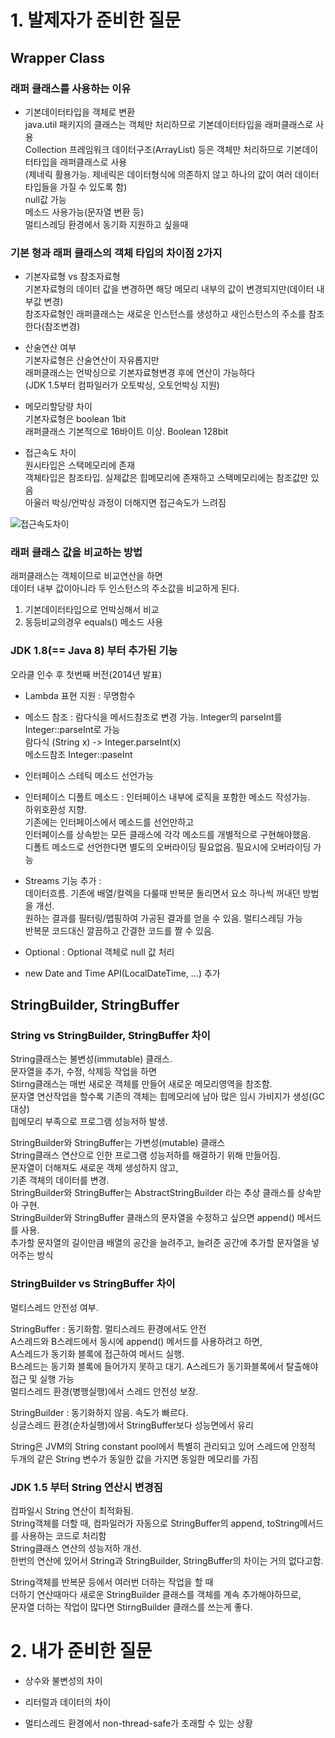 # 1. 발제자가 준비한 질문

## Wrapper Class 

### 래퍼 클래스를 사용하는 이유

- 기본데이터타입을 객체로 변환  
java.util 패키지의 클래스는 객체만 처리하므로 기본데이터타입을 래퍼클래스로 사용  
Collection 프레임워크 데이터구조(ArrayList) 등은 객체만 처리하므로 기본데이터타입을 래퍼클래스로 사용  
(제네릭 활용가능. 제네릭은 데이터형식에 의존하지 않고 하나의 값이 여러 데이터타입들을 가질 수 있도록 함)  
null값 가능  
메소드 사용가능(문자열 변환 등)  
멀티스레딩 환경에서 동기화 지원하고 싶을때  


### 기본 형과 래퍼 클래스의 객체 타입의 차이점 2가지

- 기본자료형 vs 참조자료형  
기본자료형의 데이터 값을 변경하면 해당 메모리 내부의 값이 변경되지만(데이터 내부값 변경)  
참조자료형인 래퍼클래스는 새로운 인스턴스를 생성하고 새인스턴스의 주소를 참조한다(참조변경)  
  
- 산술연산 여부  
기본자료형은 산술연산이 자유롭지만  
래퍼클래스는 언박싱으로 기본자료형변경 후에 연산이 가능하다  
(JDK 1.5부터 컴파일러가 오토박싱, 오토언박싱 지원)   
  
- 메모리할당량 차이  
기본자료형은 boolean 1bit  
래퍼클래스 기본적으로 16바이트 이상. Boolean 128bit  
  
- 접근속도 차이  
원시타입은 스택메모리에 존재  
객체타입은 참조타입. 실제값은 힙메모리에 존재하고 스택메모리에는 참조값만 있음  
아울러 박싱/언박싱 과정이 더해지면 접근속도가 느려짐  

![접근속도차이](https://blog.kakaocdn.net/dn/uj0bm/btqvqfnwD5S/tKWdT5AKJDttoyuF5baZZK/img.gif)


### 래퍼 클래스 값을 비교하는 방법

래퍼클래스는 객체이므로 비교연산을 하면  
데이터 내부 값이아니라 두 인스턴스의 주소값을 비교하게 된다.  
  
1) 기본데이터타입으로 언박싱해서 비교  
2) 동등비교의경우  equals() 메소드 사용  


### JDK 1.8(== Java 8) 부터 추가된 기능

오라클 인수 후 첫번째 버전(2014년 발표)  
  
- Lambda 표현 지원 : 무명함수  
  
- 메소드 참조 : 람다식을 메서드참조로 변경 가능. Integer의 parseInt를 Integer::parseInt로 가능  
람다식 (String x) -> Integer.parseInt(x)  
메소드참조 Integer::paseInt  
  
- 인터페이스 스테틱 메소드 선언가능   
  
- 인터페이스 디폴트 메소드 : 인터페이스 내부에 로직을 포함한 메소드 작성가능.  
하위호환성 지향.  
기존에는 인터페이스에서 메소드를 선언만하고  
인터페이스를 상속받는 모든 클래스에 각각 메소드를 개별적으로 구현해야했음.  
디폴트 메소드로 선언한다면 별도의 오버라이딩 필요없음. 필요시에 오버라이딩 가능  
  
- Streams 기능 추가 :   
데이터흐름. 기존에 배열/컬렉을 다룰때 반복문 돌리면서 요소 하나씩 꺼내던 방법을 개선.  
원하는 결과를 필터링/맵핑하여 가공된 결과를 얻을 수 있음. 멀티스레딩 가능  
반복문 코드대신 깔끔하고 간결한 코드를 짤 수 있음.  
  
- Optional : Optional 객체로 null 값 처리  
  
- new Date and Time API(LocalDateTime, …) 추가  



## StringBuilder, StringBuffer

### String vs StringBuilder, StringBuffer 차이
  
String클래스는 불변성(immutable) 클래스.   
문자열을 추가, 수정, 삭제등 작업을 하면   
Stirng클래스는 매번 새로운 객체를 만들어 새로운 메모리영역을 참조함.  
문자열 연산작업을 할수록 기존의 객체는 힙메모리에 남아 많은 임시 가비지가 생성(GC대상)   
힙메모리 부족으로  프로그램 성능저하 발생.  
  
StringBuilder와 StringBuffer는 가변성(mutable) 클래스  
String클래스 연산으로 인한 프로그램 성능저하를 해결하기 위해 만들어짐.  
문자열이 더해져도 새로운 객체 생성하지 않고,  
기존 객체의 데이터를 변경.  
StringBuilder와 StringBuffer는 AbstractStringBuilder 라는 추상 클래스를 상속받아 구현.  
StringBuilder와 StringBuffer 클래스의 문자열을 수정하고 싶으면 append() 메서드를 사용.  
추가할 문자열의 길이만큼 배열의 공간을 늘려주고, 늘려준 공간에 추가할 문자열을 넣어주는 방식  
  

### StringBuilder vs StringBuffer 차이

멀티스레드 안전성 여부.  

StringBuffer : 동기화함. 멀티스레드 환경에서도 안전  
A스레드와 B스레드에서 동시에 append() 메서드를 사용하려고 하면,  
A스레드가 동기화 블록에 접근하여 메서드 실행.  
B스레드는 동기화 블록에 들어가지 못하고 대기. A스레드가 동기화블록에서 탈출해야 접근 및 실행 가능  
멀티스레드 환경(병행실행)에서 스레드 안전성 보장.  
  
StringBuilder : 동기화하지 않음. 속도가 빠르다.   
싱글스레드 환경(순차실행)에서 StringBuffer보다 성능면에서 유리  
  
String은 JVM의 String constant pool에서 특별히 관리되고 있어 스레드에 안정적  
두개의 같은 String 변수가 동일한 값을 가지면 동일한 메모리를 가짐  


### JDK 1.5 부터 String 연산시 변경짐  
컴파일시 String 연산이 최적화됨.  
String객체를 더할 때, 컴파일러가 자동으로 StringBuffer의 append, toString메서드를 사용하는 코드로 처리함  
String클래스 연산의 성능저하 개선.  
한번의 연산에 있어서 String과 StringBuilder, StringBuffer의 차이는 거의 없다고함.  
  
String객체를 반복문 등에서 여러번 더하는 작업을 할 때   
더하기 연산때마다 새로운 StringBuilder 클래스를 객체를 계속 추가해야하므로,   
문자열 더하는 작업이 많다면 StirngBuilder 클래스를 쓰는게 좋다.  




# 2. 내가 준비한 질문

- 상수와 불변성의 차이

- 리터럴과 데이터의 차이

- 멀티스레드 환경에서 non-thread-safe가 초래할 수 있는 상황
